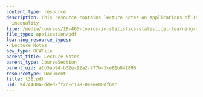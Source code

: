 ```yaml
---
content_type: resource
description: This resource contains lecture notes on applications of Talagrand?s concentration
  inequality.
file: /media/courses/18-465-topics-in-statistics-statistical-learning-theory-spring-2007/9d74400addedff2cc1780eaee00df6ac_l38.pdf
file_type: application/pdf
learning_resource_types:
- Lecture Notes
ocw_type: OCWFile
parent_title: Lecture Notes
parent_type: CourseSection
parent_uid: a1b5ab94-b32e-92a2-777b-3ce81b841896
resourcetype: Document
title: l38.pdf
uid: 9d74400a-dded-ff2c-c178-0eaee00df6ac
---
```

